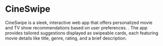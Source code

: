 # CineSwipe
CineSwipe is a sleek, interactive web app that offers personalized movie and TV show recommendations based on user preferences. . The app provides tailored suggestions displayed as swipeable cards, each featuring movie details like title, genre, rating, and a brief description. 

